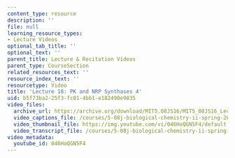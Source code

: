 ```yaml
---
content_type: resource
description: ''
file: null
learning_resource_types:
- Lecture Videos
optional_tab_title: ''
optional_text: ''
parent_title: Lecture & Recitation Videos
parent_type: CourseSection
related_resources_text: ''
resource_index_text: ''
resourcetype: Video
title: 'Lecture 18: PK and NRP Synthases 4'
uid: b5f73ba2-25f3-fc01-4bb1-e182490e9835
video_files:
  archive_url: https://archive.org/download/MIT5.08JS16/MIT5_08JS16_Lecture_18_300k.mp4
  video_captions_file: /courses/5-08j-biological-chemistry-ii-spring-2016/a8458fb75b9855c9b275569b6b34b7fe_046HoQGN5F4.vtt
  video_thumbnail_file: https://img.youtube.com/vi/046HoQGN5F4/default.jpg
  video_transcript_file: /courses/5-08j-biological-chemistry-ii-spring-2016/587941b023e979b8b0436e5099e1fdcc_046HoQGN5F4.pdf
video_metadata:
  youtube_id: 046HoQGN5F4
---
```

